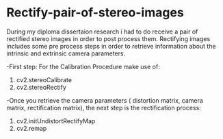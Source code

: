 # Rectify-pair-of-stereo-images
During my diploma dissertaion research i had to do receive a pair of rectified stereo images in order to post process them.
Rectifying images includes some pre process steps in order to retrieve information about the intrinsic and extrinsic camera parameters.

-First step: For the Calibration Procedure make use of:
  1) cv2.stereoCalibrate 
  2) cv2.stereoRectify

-Once you retrieve the camera parameters ( distortion matrix, camera matrix, rectification matrix), the next step is the rectification process:
  1) cv2.initUndistortRectifyMap
  2) cv2.remap


